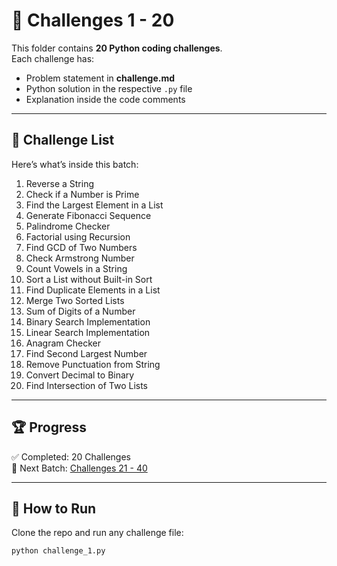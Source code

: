 # 🚀 Challenges 1 - 20

This folder contains **20 Python coding challenges**.  
Each challenge has:
- Problem statement in **challenge.md**
- Python solution in the respective `.py` file
- Explanation inside the code comments  

---

## 📂 Challenge List
Here’s what’s inside this batch:

1. Reverse a String  
2. Check if a Number is Prime  
3. Find the Largest Element in a List  
4. Generate Fibonacci Sequence  
5. Palindrome Checker  
6. Factorial using Recursion  
7. Find GCD of Two Numbers  
8. Check Armstrong Number  
9. Count Vowels in a String  
10. Sort a List without Built-in Sort  
11. Find Duplicate Elements in a List  
12. Merge Two Sorted Lists  
13. Sum of Digits of a Number  
14. Binary Search Implementation  
15. Linear Search Implementation  
16. Anagram Checker  
17. Find Second Largest Number  
18. Remove Punctuation from String  
19. Convert Decimal to Binary  
20. Find Intersection of Two Lists  

---

## 🏆 Progress
✅ Completed: 20 Challenges  
📂 Next Batch: [Challenges 21 - 40](../Challenge%2021%20-%2040/)  

---

## 📖 How to Run
Clone the repo and run any challenge file:
```bash
python challenge_1.py
